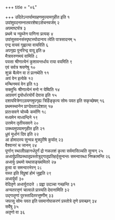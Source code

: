+++
title = "०६"

+++
उदितेऽन्तर्यामग्रहणमुपयामगृहीत इति १  
उपांशुवदनाम्नातवरशेषाऽसेचनवर्जम् २  
अपमार्ष्ट्यत्र ३  
प्रथमे च न्युब्जेन पाणिना प्रत्यक् ४  
उपांसुसवनसंस्पृष्टस्योदानाय त्वेति पात्रसादनम् ५  
एन्द्र वायवं गृह्णात्या वायविति ६  
अपगृह्य पुनरिन्द्र वायू इति ७  
मैत्रावरुणमयं वामिति ८  
पयसा श्रीणात्येनं कुशावन्तर्धाय राया वयमिति ९  
एवं सर्वत्र श्रयणेषु १०  
शुक्रं बैल्वेन वा तं प्रत्नथेति ११  
अयं वेन इत्येके १२  
मन्थिनमयं वेन इति १३  
सक्तुभिः श्रीणात्येनं मनो न येष्विति १४  
आग्रयणं द्वयोर्धारयोर्ये देवास इति १५  
दशापवित्रेणाऽग्रयणमुपगृह्य त्रिर्हिङ्कृत्य सोमः पवत इति सकृच्छेषम् १६  
प्रथमस्थानेन प्राग्देवताऽदेशात् १७  
प्रातःसवने चोच्चैः कर्माणि १८  
मध्यमेन माध्यन्दिने १९  
उत्तमेन तृतीयसवने २०  
उक्थ्यमुपयामगृहीत इति २१  
ध्रुवं मूर्धानं दिव इति २२  
आ होमादस्य सुन्वन्न मूत्रपुरीषे कुर्यात् २३  
वैश्वानरं च जानन् २४  
पूर्णान् स्थालीग्रहानर्धपूर्णं द्रो णकलशं कृत्वा सर्वमासिञ्चति सुन्वन् २५  
अध्वर्युप्रतिप्रस्थातृप्रस्तोत्रुद्गातृप्रतिहर्तृसुन्वन्तः समन्वारब्धा निष्क्रामन्ति २६  
अध्वर्युः प्रथमो यथासङ्ख्यमितरे २७  
हुत्वा वा समन्वारभेरन् २८  
यस्त इति विप्रुषां होमं जुह्वति २९  
अध्वर्युर्वा ३०  
वेदितृणे अध्वर्युरादत्ते । प्रह्वा उदञ्चा गच्छन्ति ३१  
अन्यतरत्तृणं चात्वाले प्रास्यति देवानामिति ३२  
उद्गातॄणां पुरस्तादितरत्तूष्णीम् ३३  
जपत्सु सोमः पवत इति पवमानोपाकरणं प्रस्तोत्रे तृणे प्रयच्छन् ३४  
सर्वेषु ३५  
अतृणो वा ३६  
